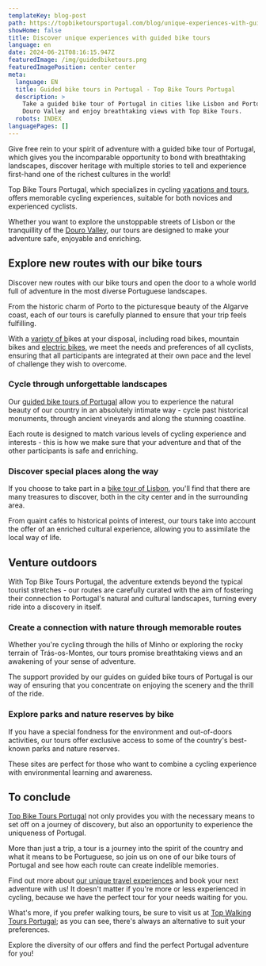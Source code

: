 ```yaml
---
templateKey: blog-post
path: https://topbiketoursportugal.com/blog/unique-experiences-with-guided-bike-tours
showHome: false
title: Discover unique experiences with guided bike tours
language: en
date: 2024-06-21T08:16:15.947Z
featuredImage: /img/guidedbiketours.png
featuredImagePosition: center center
meta:
  language: EN
  title: Guided bike tours in Portugal - Top Bike Tours Portugal
  description: >
    Take a guided bike tour of Portugal in cities like Lisbon and Porto or the
    Douro Valley and enjoy breathtaking views with Top Bike Tours.
  robots: INDEX
languagePages: []
---
```

Give free rein to your spirit of adventure with a guided bike tour of Portugal, which gives you the incomparable opportunity to bond with breathtaking landscapes, discover heritage with multiple stories to tell and experience first-hand one of the richest cultures in the world!

Top Bike Tours Portugal, which specializes in cycling [vacations and tours](https://topbiketoursportugal.com/pt/), offers memorable cycling experiences, suitable for both novices and experienced cyclists.

Whether you want to explore the unstoppable streets of Lisbon or the tranquillity of the [Douro Valley](https://topbiketoursportugal.com/pt/posts/descubra-as-maravilhas-de-portugal-com-passeios-de-bicicleta-pelo-vale-do-douro/), our tours are designed to make your adventure safe, enjoyable and enriching.

## Explore new routes with our bike tours

Discover new routes with our bike tours and open the door to a whole world full of adventure in the most diverse Portuguese landscapes.

From the historic charm of Porto to the picturesque beauty of the Algarve coast, each of our tours is carefully planned to ensure that your trip feels fulfilling.

With a [variety of b](https://topbiketoursportugal.com/pt/bicicletas/)ikes at your disposal, including road bikes, mountain bikes and [electric bikes](https://topbiketoursportugal.com/pt/posts/bicicletas-electricas-como-e-que-estas-podem-ajuda-lo-nas-rotas-ciclisticas-mais-dificeis/), we meet the needs and preferences of all cyclists, ensuring that all participants are integrated at their own pace and the level of challenge they wish to overcome.

### Cycle through unforgettable landscapes

Our [guided bike tours of Portugal](https://topbiketoursportugal.com/pt/blog/Porque-passeio-com-guia-em-bicicleta-portugal/) allow you to experience the natural beauty of our country in an absolutely intimate way - cycle past historical monuments, through ancient vineyards and along the stunning coastline.

Each route is designed to match various levels of cycling experience and interests - this is how we make sure that your adventure and that of the other participants is safe and enriching.

### Discover special places along the way

If you choose to take part in a [bike tour of Lisbon](https://topbiketoursportugal.com/pt/posts/passeio-de-bicicleta-em-lisboa-uma-aventura-imperdivel/), you'll find that there are many treasures to discover, both in the city center and in the surrounding area.

From quaint cafés to historical points of interest, our tours take into account the offer of an enriched cultural experience, allowing you to assimilate the local way of life.

## Venture outdoors

With Top Bike Tours Portugal, the adventure extends beyond the typical tourist stretches - our routes are carefully curated with the aim of fostering their connection to Portugal's natural and cultural landscapes, turning every ride into a discovery in itself.

### Create a connection with nature through memorable routes

Whether you're cycling through the hills of Minho or exploring the rocky terrain of Trás-os-Montes, our tours promise breathtaking views and an awakening of your sense of adventure.

The support provided by our guides on guided bike tours of Portugal is our way of ensuring that you concentrate on enjoying the scenery and the thrill of the ride.

### Explore parks and nature reserves by bike

If you have a special fondness for the environment and out-of-doors activities, our tours offer exclusive access to some of the country's best-known parks and nature reserves.

These sites are perfect for those who want to combine a cycling experience with environmental learning and awareness.

## To conclude

[Top Bike Tours Portugal](https://topbiketoursportugal.com/pt/) not only provides you with the necessary means to set off on a journey of discovery, but also an opportunity to experience the uniqueness of Portugal.

More than just a trip, a tour is a journey into the spirit of the country and what it means to be Portuguese, so join us on one of our bike tours of Portugal and see how each route can create indelible memories.

Find out more about [our unique travel experiences](https://topbiketoursportugal.com/pt/blog/passeio-em-bicicleta-com-guia-em-portugal/) and book your next adventure with us! It doesn't matter if you're more or less experienced in cycling, because we have the perfect tour for your needs waiting for you.

What's more, if you prefer walking tours, be sure to visit us at [Top Walking Tours Portugal](https://topwalkingtoursportugal.com/pt/); as you can see, there's always an alternative to suit your preferences.

Explore the diversity of our offers and find the perfect Portugal adventure for you!
